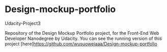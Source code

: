 # Design-mockup-portfolio
Udacity-Project3

Repository of the Design Mockup Portfolio project, for the Front-End Web Developer Nanodegree by Udacity.
You can see the running version of this project [here]https://github.com/wusuoweiaaa/Design-mockup-portfolio
